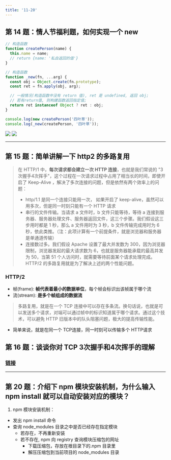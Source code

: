 ```yaml
---
title: '11-20'
---
```


## 第 14 题：情人节福利题，如何实现一个 new

```js
// 构造函数
function createPerson(name) {
  this.name = name;
  // return {name: '私自返回的值'}
}

// 构造函数
function _new(fn, ...arg) {
  const obj = Object.create(fn.prototype);
  const ret = fn.apply(obj, arg);

  // 一般情况(构造函数中没有 return 值), ret 是 undefined, 返回 obj;
  // 若有return值, 则构建函数返回指定值;
  return ret instanceof Object ? ret : obj;
}

console.log(new createPerson('四叶草'));
console.log(_new(createPerson, '四叶草'));
```

![](https://ran-1303246897.cos.ap-guangzhou.myqcloud.com/www/markdown/result1.png)
![](https://ran-1303246897.cos.ap-guangzhou.myqcloud.com/www/markdown/2.png)

---

## 第 15 题：简单讲解一下 http2 的多路复用

> 在 HTTP/1 中，**每次请求都会建立一次 HTTP 连接**，也就是我们常说的 "3次握手4次挥手"，这个过程在一次请求过程中占用了相当长的时间，即使开启了 Keep-Alive ，解决了多次连接的问题，但是依然有两个效率上的问题：
>
> - http/1.1 是同一个连接只能用一次， 如果开启了 keep-alive，虽然可以用多次，但是同一时刻只能有一个 HTTP 请求
> - 串行的文件传输。当请求 a 文件时，b 文件只能等待，等待 a 连接到服务器、服务器处理文件、服务器返回文件，这三个步骤。我们假设这三步用时都是 1 秒，那么 a 文件用时为 3 秒，b 文件传输完成用时为 6 秒，依此类推。（注：此项计算有一个前提条件，就是浏览器和服务器是单通道传输）
> - 连接数过多。我们假设 Apache 设置了最大并发数为 300，因为浏览器限制，浏览器发起的最大请求数为 6，也就是服务器能承载的最高并发为 50，当第 51 个人访问时，就需要等待前面某个请求处理完成。
> HTTP/2 的多路复用就是为了解决上述的两个性能问题。

### HTTP/2

* 帧(frame): **帧代表着最小的数据单位**，每个帧会标识出该帧属于哪个流
* 流(stream): **是多个帧组成的数据流**

> 多路复用，就是在一个 TCP 连接中可以存在多条流。换句话说，也就是可以发送多个请求，对端可以通过帧中的标识知道属于哪个请求。通过这个技术，可以避免 HTTP 旧版本中的队头阻塞问题，极大的提高传输性能。

* 简单来说，就是在同一个 TCP连接，同一时刻可以传输多个 HTTP请求

## 第 16 题：谈谈你对 TCP 3次握手和4次挥手的理解

### [链接](/computer/TCP/3次握手4次挥手)

---

## 第 20 题：介绍下 npm 模块安装机制，为什么输入 npm install 就可以自动安装对应的模块？

1. npm 模块安装机制：

* 发出 npm install 命令
* 查询 node_modules 目录之中是否已经存在指定模块
  + 若存在，不再重新安装
  + 若不存在, npm 向 registry 查询模块压缩包的网址
    - 下载压缩包，存放在根目录下的.npm 目录里
    - 解压压缩包到当前项目的 node_modules 目录
